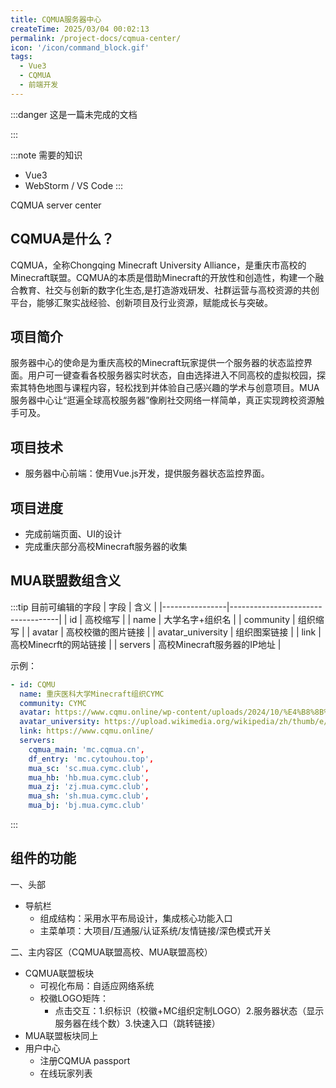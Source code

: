 ```yaml
---
title: CQMUA服务器中心
createTime: 2025/03/04 00:02:13
permalink: /project-docs/cqmua-center/
icon: '/icon/command_block.gif'
tags:
  - Vue3
  - CQMUA
  - 前端开发
---
```


:::danger 这是一篇未完成的文档

:::

:::note 需要的知识
- Vue3
- WebStorm / VS Code
:::

<CardGrid>
<RepoCard repo="CQMUA/server-center"></RepoCard>
<LinkCard icon="https://server.cqmua.cn/CQMUA-Logo-transp.png" href="https://server.cqmua.cn" title="CQMUA服务器中心" >CQMUA server center</LinkCard>
</CardGrid>

<Swiper :items="['/src/2025-03-17_02-24-07.png','/src/2025-03-17_02-18-57.png']" effect="cards" pauseOnMouseEnter="true"></Swiper>


## CQMUA是什么？

CQMUA，全称Chongqing Minecraft University
Alliance，是重庆市高校的Minecraft联盟。CQMUA的本质是借助Minecraft的开放性和创造性，构建一个融合教育、社交与创新的数字化生态,是打造游戏研发、社群运营与高校资源的共创平台，能够汇聚实战经验、创新项目及行业资源，赋能成长与突破。

## 项目简介

服务器中心的使命是为重庆高校的Minecraft玩家提供一个服务器的状态监控界面。用户可一键查看各校服务器实时状态，自由选择进入不同高校的虚拟校园，探索其特色地图与课程内容，轻松找到并体验自己感兴趣的学术与创意项目。MUA服务器中心让“逛遍全球高校服务器”像刷社交网络一样简单，真正实现跨校资源触手可及。

## 项目技术

- 服务器中心前端：使用Vue.js开发，提供服务器状态监控界面。

## 项目进度

- 完成前端页面、UI的设计
- 完成重庆部分高校Minecraft服务器的收集

## MUA联盟数组含义

:::tip 目前可编辑的字段
| 字段 | 含义 |
|----------------|-----------------------------------|
| id | 高校缩写 |
| name | 大学名字+组织名 |
| community | 组织缩写 |
| avatar | 高校校徽的图片链接 |
| avatar_university | 组织图案链接 |
| link | 高校Minecrft的网站链接 |
| servers | 高校Minecraft服务器的IP地址 |

示例：

```yaml
- id: CQMU
  name: 重庆医科大学Minecraft组织CYMC
  community: CYMC
  avatar: https://www.cqmu.online/wp-content/uploads/2024/10/%E4%B8%8B%E8%BD%BD__1_-removebg-preview.png
  avatar_university: https://upload.wikimedia.org/wikipedia/zh/thumb/e/e1/Chongqing_Medical_University_logo.svg/400px-Chongqing_Medical_University_logo.svg.png
  link: https://www.cqmu.online/
  servers:
    cqmua_main: 'mc.cqmua.cn',
    df_entry: 'mc.cytouhou.top',
    mua_sc: 'sc.mua.cymc.club',
    mua_hb: 'hb.mua.cymc.club',
    mua_zj: 'zj.mua.cymc.club',
    mua_sh: 'sh.mua.cymc.club',
    mua_bj: 'bj.mua.cymc.club'

```

:::

## 组件的功能

一、头部

- 导航栏
    - 组成结构：采用水平布局设计，集成核心功能入口
    - 主菜单项：大项目/互通服/认证系统/友情链接/深色模式开关

二、主内容区（CQMUA联盟高校、MUA联盟高校）

- CQMUA联盟板块
    - 可视化布局：自适应网络系统
    - 校徽LOGO矩阵：
        - 点击交互：1.织标识（校徽+MC组织定制LOGO）2.服务器状态（显示服务器在线个数）3.快速入口（跳转链接）
- MUA联盟板块同上
- 用户中心
    - 注册CQMUA passport
    - 在线玩家列表
